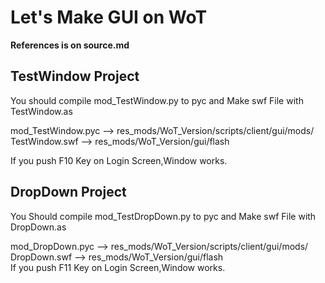 # Let's Make GUI on WoT  
<b>References is on source.md</b>  
## TestWindow Project  
You should compile mod_TestWindow.py to pyc  and Make swf File with TestWindow.as  

mod_TestWindow.pyc  -->  res_mods/WoT_Version/scripts/client/gui/mods/  
TestWindow.swf  -->  res_mods/WoT_Version/gui/flash  
  
If you push F10 Key on Login Screen,Window works.  
  
## DropDown Project  
You Should compile mod_TestDropDown.py to pyc and Make swf File with DropDown.as  
  
mod_DropDown.pyc  -->  res_mods/WoT_Version/scripts/client/gui/mods/  
DropDown.swf  -->  res_mods/WoT_Version/gui/flash  
If you push F11 Key on Login Screen,Window works.  
